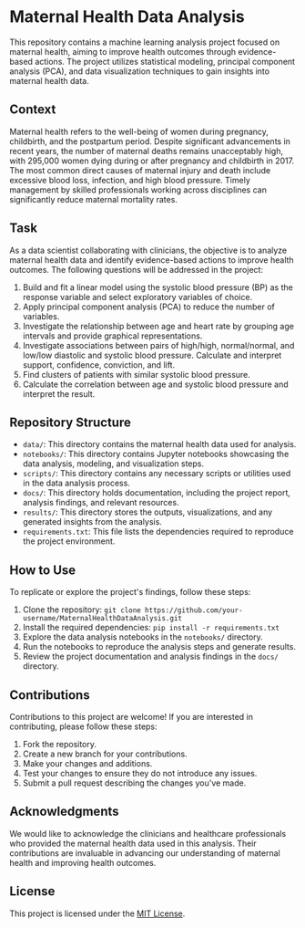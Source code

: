 # Maternal Health Data Analysis

This repository contains a machine learning analysis project focused on maternal health, aiming to improve health outcomes through evidence-based actions. The project utilizes statistical modeling, principal component analysis (PCA), and data visualization techniques to gain insights into maternal health data.

## Context
Maternal health refers to the well-being of women during pregnancy, childbirth, and the postpartum period. Despite significant advancements in recent years, the number of maternal deaths remains unacceptably high, with 295,000 women dying during or after pregnancy and childbirth in 2017. The most common direct causes of maternal injury and death include excessive blood loss, infection, and high blood pressure. Timely management by skilled professionals working across disciplines can significantly reduce maternal mortality rates.

## Task
As a data scientist collaborating with clinicians, the objective is to analyze maternal health data and identify evidence-based actions to improve health outcomes. The following questions will be addressed in the project:

1. Build and fit a linear model using the systolic blood pressure (BP) as the response variable and select exploratory variables of choice.
2. Apply principal component analysis (PCA) to reduce the number of variables.
3. Investigate the relationship between age and heart rate by grouping age intervals and provide graphical representations.
4. Investigate associations between pairs of high/high, normal/normal, and low/low diastolic and systolic blood pressure. Calculate and interpret support, confidence, conviction, and lift.
5. Find clusters of patients with similar systolic blood pressure.
6. Calculate the correlation between age and systolic blood pressure and interpret the result.

## Repository Structure
- `data/`: This directory contains the maternal health data used for analysis.
- `notebooks/`: This directory contains Jupyter notebooks showcasing the data analysis, modeling, and visualization steps.
- `scripts/`: This directory contains any necessary scripts or utilities used in the data analysis process.
- `docs/`: This directory holds documentation, including the project report, analysis findings, and relevant resources.
- `results/`: This directory stores the outputs, visualizations, and any generated insights from the analysis.
- `requirements.txt`: This file lists the dependencies required to reproduce the project environment.

## How to Use
To replicate or explore the project's findings, follow these steps:

1. Clone the repository: `git clone https://github.com/your-username/MaternalHealthDataAnalysis.git`
2. Install the required dependencies: `pip install -r requirements.txt`
3. Explore the data analysis notebooks in the `notebooks/` directory.
4. Run the notebooks to reproduce the analysis steps and generate results.
5. Review the project documentation and analysis findings in the `docs/` directory.

## Contributions
Contributions to this project are welcome! If you are interested in contributing, please follow these steps:

1. Fork the repository.
2. Create a new branch for your contributions.
3. Make your changes and additions.
4. Test your changes to ensure they do not introduce any issues.
5. Submit a pull request describing the changes you've made.

## Acknowledgments
We would like to acknowledge the clinicians and healthcare professionals who provided the maternal health data used in this analysis. Their contributions are invaluable in advancing our understanding of maternal health and improving health outcomes.

## License
This project is licensed under the [MIT License](LICENSE).
